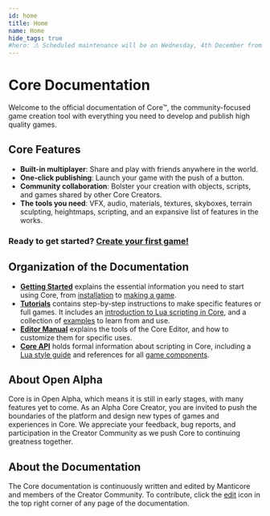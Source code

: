 ```yaml
---
id: home
title: Home
name: Home
hide_tags: true
#hero: ⚠ Scheduled maintenance will be on Wednesday, 4th December from 03:00 (CET) until 05:00 (CET) ⚠
---
```


# Core Documentation

Welcome to the official documentation of Core&trade;, the community-focused game creation tool with everything you need to develop and publish high quality games.

## Core Features

- **Built-in multiplayer**: Share and play with friends anywhere in the world.
- **One-click publishing**: Launch your game with the push of a button.
- **Community collaboration**: Bolster your creation with objects, scripts, and games shared by other Core Creators.
- **The tools you need**: VFX, audio, materials, textures, skyboxes, terrain sculpting, heightmaps, scripting, and an expansive list of features in the works.

### Ready to get started? [Create your first game!](my_first_multiplayer_game.md)

## Organization of the Documentation

- [**Getting Started**](editor_intro.md) explains the essential information  you need to start using Core, from [installation](installing_core.md) to [making a game](my_first_multiplayer_game.md).
- [**Tutorials**](tutorials/overview.md) contains step-by-step instructions to make specific features or full games. It includes an [introduction to Lua scripting in Core](lua_basics_lightbulb.md), and a collection of [examples](examples.md) to learn from and use.
- [**Editor Manual**](editor_intro.md) explains the tools of the Core Editor, and how to customize them for specific uses.
- [**Core API**](core_api.md) holds formal information about scripting in Core, including a [Lua style guide](lua_style_guide.md) and references for all [game components](components.md).

## About Open Alpha

Core is in Open Alpha, which means it is still in early stages, with many features yet to come. As an Alpha Core Creator, you are invited to push the boundaries of the platform and design new types of games and experiences in Core. We appreciate your feedback, bug reports, and participation in the Creator Community as we push Core to continuing greatness together.

## About the Documentation

The Core documentation is continuously written and edited by Manticore and members of the Creator Community. To contribute, click the <a href="#" title="Edit this page" class="md-icon">edit</a> icon in the top right corner of any page of the documentation.
